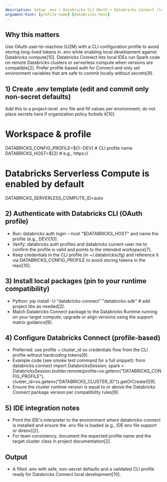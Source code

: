 ```yaml
---
description: Setup .env + Databricks CLI OAuth + Databricks Connect (local IDE)
argument-hint: [profile-name] [databricks-host]
---
```


## Why this matters
Use OAuth user-to-machine (U2M) with a CLI configuration profile to avoid storing long-lived tokens in .env while enabling local development against Databricks compute[10]. Databricks Connect lets local IDEs run Spark code on remote Databricks clusters or serverless compute when versions are compatible[2]. Prefer profile-based auth for Connect and only set environment variables that are safe to commit locally without secrets[9].

## 1) Create .env template (edit and commit only non-secret defaults)
Add this to a project-level .env file and fill values per environment; do not place secrets here if organization policy forbids it[10].

# Workspace & profile  
DATABRICKS_CONFIG_PROFILE=${1:-DEV}            # CLI profile name
DATABRICKS_HOST=${2}                           # e.g., https://<workspace-host>

# Databricks Serverless Compute is enabled by default
DATABRICKS_SERVERLESS_COMPUTE_ID=auto

## 2) Authenticate with Databricks CLI (OAuth profile)
- Run: databricks auth login --host "$DATABRICKS_HOST" and name the profile (e.g., DEV)[10].
- Verify: databricks auth profiles and databricks current-user me to confirm the profile is valid and points to the intended workspace[7].
- Keep credentials in the CLI profile (in ~/.databrickscfg) and reference it via DATABRICKS_CONFIG_PROFILE to avoid storing tokens in the repo[10].

## 3) Install local packages (pin to your runtime compatibility)
- Python: pip install -U "databricks-connect" "databricks-sdk"  # add project libs as needed[2].
- Match Databricks Connect package to the Databricks Runtime running on your target compute; upgrade or align versions using the support matrix guidance[9].

## 4) Configure Databricks Connect (profile-based)
- Preferred: use profile + cluster_id so credentials flow from the CLI profile without hardcoding tokens[9].
- Example code (see smoke test command for a full snippet): from databricks.connect import DatabricksSession; spark = DatabricksSession.builder.remote(profile=os.getenv("DATABRICKS_CONFIG_PROFILE"), cluster_id=os.getenv("DATABRICKS_CLUSTER_ID")).getOrCreate()[9].
- Ensure the cluster runtime version is equal to or above the Databricks Connect package version per compatibility rules[9].

## 5) IDE integration notes
- Point the IDE's interpreter to the environment where databricks-connect is installed and ensure the .env file is loaded (e.g., IDE env file support or direnv)[2].
- For team consistency, document the expected profile name and the target cluster class in project documentation[2].

## Output
- A filled .env with safe, non-secret defaults and a validated CLI profile ready for Databricks Connect local development[10].
